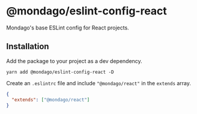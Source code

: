 # @mondago/eslint-config-react

Mondago's base ESLint config for React projects.

## Installation

Add the package to your project as a dev dependency.

```shell
yarn add @mondago/eslint-config-react -D
```

Create an `.eslintrc` file and include `"@mondago/react"` in the `extends` array.

```json
{
  "extends": ["@mondago/react"]
}
```
